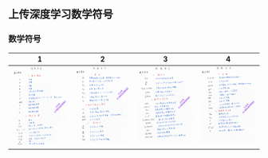 ## 上传深度学习数学符号

### 数学符号
| 1 | 2 | 3 |4 |
|:-----------:|:--------:|:---------:|:---------:|
|![](./0000.jpg)| ![](./0001.jpg)| ![](./0002.jpg)|  ![](./0003.jpg)| 

